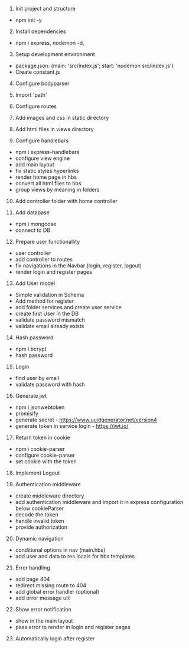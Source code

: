 1. Init project and structure

- npm init -y

2. Install dependencies

- npm i express, nodemon -d,

3. Setup development environment

- package.json: (main: 'src/index.js'; start: 'nodemon src/index.js')
- Create constant.js

4. Configure bodyparser

5. Import 'path'

6. Configure routes

7. Add images and css in static directory

8. Add html files in views directory

9. Configure handlebars

- npm i express-handlebars
- configure view engine
- add main layout
- fix static styles hyperlinks
- render home page in hbs
- convert all html files to hbs
- group views by meaning in folders

10. Add controller folder with home controller

11. Add database

- npm i mongoose
- connect to DB

12. Prepare user functionallity

- user controller
- add controller to routes
- fix navigations in the Navbar (login, register, logout)
- render login and register pages

13. Add User model

- Simple validation in Schema
- Add method for register
- add folder services and create user service
- create first User in the DB
- validate password mismatch
- validate email already exists

14. Hash password

- npm i bcrypt
- hash password

15. Login

- find user by email
- validate password with hash

16. Generate jwt

- npm i jsonwebtoken
- promisify
- generate secret - https://www.uuidgenerator.net/version4
- generate token in service login - https://jwt.io/

17. Return token in cookie

- npm i cookie-parser
- configure cookie-parser
- set cookie with the token

18. Implement Logout

19. Authentication middleware

- create middleware directory
- add authentication middleware and import it in express configuration below cookieParser
- decode the token
- handle invalid token
- provide authorization

20. Dynamic navigation

- conditional options in nav (main.hbs)
- add user and data to res.locals for hbs templates

21. Error handling

- add page 404
- redirect missing route to 404
- add global error handler (optional)
- add error message util

22. Show error notification

- show in the main layout
- pass error to render in login and register pages

23. Automatically login after register
